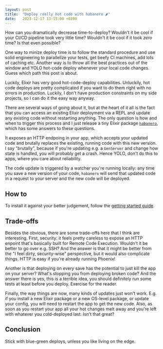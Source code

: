 ```yaml
---
layout: post
title:  "Deploy really hot code with habanero 🌶️"
date:   2023-12-17 13:15:00 +0200
---
```


How can you dramatically decrease time-to-deploy? Wouldn't it be cool if your CI/CD pipeline took very little time? Wouldn't it be cool if it took _zero_ time? Is that even possible?

One way to minize deploy time is to follow the standard procedure and use solid engineering to parallelize your tests, get beefy CI machines, add lots of caching etc. Another way is to throw all the best practices out of the window and YOLO hot-code deploy whenever your local code changes. Guess which path this post is about.

Luckily, Elixir has very good hot-code-deploy capabilities. Unluckily, hot code deploys are pretty complicated if you want to do them right with no errors in production. Luckily, I don't have production constraints on my side projects, so I can do it the easy way anyway.

There are several ways of going about it, but at the heart of it all is the fact that you can access an existing Elixir deployment via a REPL and update any existing code without restarting anything. The only question is how and when to trigger this process and I just release a tiny Elixir package [`habanero`](https://hex.pm/packages/habanero), which has some answers to these questions.

It exposes an HTTP endpoing in your app, which accepts your updated code and brutally replaces the existing, running code with this new version. I say "brutally", because if you're updating e.g. a `GenServer` and change how state is handled, you will probably get a crash. Hence YOLO, don't do this to apps, where you care about reliability.

The code update is triggered by a watcher you're running locally: any time you save a new version of your code, `habanero` will send that updated code in a request to your server and the new code will be deployed.

## How to

To install it against your better judgement, follow the [getting started guide](https://hexdocs.pm/habanero/getting_started.html).

## Trade-offs

Besides the obvious, there are some trade-offs here that I think are interesting. First, security: it feels pretty careless to expose an HTTP enpoint that's basically built for Remote Code Execution. Wouldn't it be better to go over e.g. SSH? And the answer is that it might be better from the "I feel dirty, security-wise" perspective, but it would also complicate things. HTTP is easy if you're already running Phoenix!

Another is that deploying on every save has the potential to just kill the app on your server? What's stopping you from deploying broken code? And the answer there is yes, this is a terrible idea, you should definitely run some tests at least before you deploy. Exercise for the reader.

Finally, the way things are now, many kinds of updates just won't work. E.g. if you install a new Elixir package or a new OS-level package, or update your config, you will need to restart the app to get the new code. Also, as soon as you restart your app all your hot changes melt away and you're left with whatever you cold-deployed last. Isn't that great?

## Conclusion

Stick with blue-green deploys, unless you like living on the edge.
